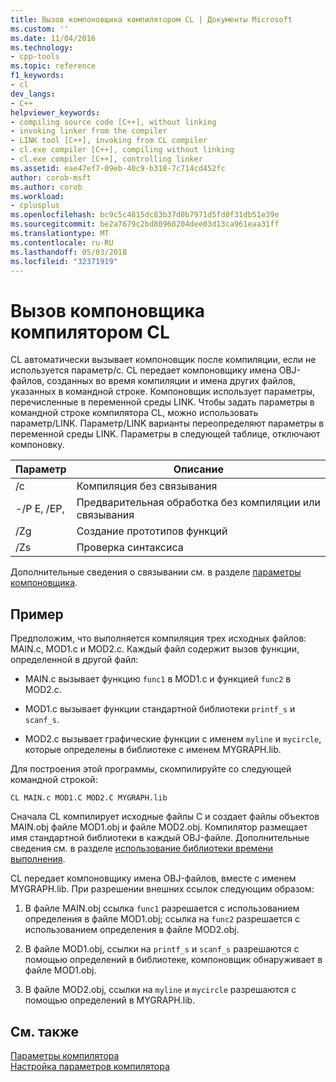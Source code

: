 ```yaml
---
title: Вызов компоновщика компилятором CL | Документы Microsoft
ms.custom: ''
ms.date: 11/04/2016
ms.technology:
- cpp-tools
ms.topic: reference
f1_keywords:
- cl
dev_langs:
- C++
helpviewer_keywords:
- compiling source code [C++], without linking
- invoking linker from the compiler
- LINK tool [C++], invoking from CL compiler
- cl.exe compiler [C++], compiling without linking
- cl.exe compiler [C++], controlling linker
ms.assetid: eae47ef7-09eb-40c9-b318-7c714cd452fc
author: corob-msft
ms.author: corob
ms.workload:
- cplusplus
ms.openlocfilehash: bc9c5c4815dc83b37d0b7971d5fd0f31db51e39e
ms.sourcegitcommit: be2a7679c2bd80968204dee03d13ca961eaa31ff
ms.translationtype: MT
ms.contentlocale: ru-RU
ms.lasthandoff: 05/03/2018
ms.locfileid: "32371919"
---
```

# <a name="cl-invokes-the-linker"></a>Вызов компоновщика компилятором CL
CL автоматически вызывает компоновщик после компиляции, если не используется параметр/c. CL передает компоновщику имена OBJ-файлов, созданных во время компиляции и имена других файлов, указанных в командной строке. Компоновщик использует параметры, перечисленные в переменной среды LINK. Чтобы задать параметры в командной строке компилятора CL, можно использовать параметр/LINK. Параметр/LINK варианты переопределяют параметры в переменной среды LINK. Параметры в следующей таблице, отключают компоновку.  
  
|Параметр|Описание|  
|------------|-----------------|  
|/c|Компиляция без связывания|  
|-/P E, /EP,|Предварительная обработка без компиляции или связывания|  
|/Zg|Создание прототипов функций|  
|/Zs|Проверка синтаксиса|  
  
 Дополнительные сведения о связывании см. в разделе [параметры компоновщика](../../build/reference/linker-options.md).  
  
## <a name="example"></a>Пример  
 Предположим, что выполняется компиляция трех исходных файлов: MAIN.c, MOD1.c и MOD2.c. Каждый файл содержит вызов функции, определенной в другой файл:  
  
-   MAIN.c вызывает функцию `func1` в MOD1.c и функцией `func2` в MOD2.c.  
  
-   MOD1.c вызывает функции стандартной библиотеки `printf_s` и `scanf_s`.  
  
-   MOD2.c вызывает графические функции с именем `myline` и `mycircle`, которые определены в библиотеке с именем MYGRAPH.lib.  
  
 Для построения этой программы, скомпилируйте со следующей командной строкой:  
  
```  
CL MAIN.c MOD1.C MOD2.C MYGRAPH.lib  
```  
  
 Сначала CL компилирует исходные файлы C и создает файлы объектов MAIN.obj файле MOD1.obj и файле MOD2.obj. Компилятор размещает имя стандартной библиотеки в каждый OBJ-файле. Дополнительные сведения см. в разделе [использование библиотеки времени выполнения](../../build/reference/md-mt-ld-use-run-time-library.md).  
  
 CL передает компоновщику имена OBJ-файлов, вместе с именем MYGRAPH.lib. При разрешении внешних ссылок следующим образом:  
  
1.  В файле MAIN.obj ссылка `func1` разрешается с использованием определения в файле MOD1.obj; ссылка на `func2` разрешается с использованием определения в файле MOD2.obj.  
  
2.  В файле MOD1.obj, ссылки на `printf_s` и `scanf_s` разрешаются с помощью определений в библиотеке, компоновщик обнаруживает в файле MOD1.obj.  
  
3.  В файле MOD2.obj, ссылки на `myline` и `mycircle` разрешаются с помощью определений в MYGRAPH.lib.  
  
## <a name="see-also"></a>См. также  
 [Параметры компилятора](../../build/reference/compiler-options.md)   
 [Настройка параметров компилятора](../../build/reference/setting-compiler-options.md)